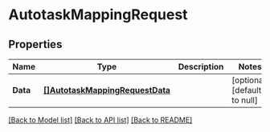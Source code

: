 # AutotaskMappingRequest

## Properties
Name | Type | Description | Notes
------------ | ------------- | ------------- | -------------
**Data** | [**[]AutotaskMappingRequestData**](AutotaskMappingRequest_data.md) |  | [optional] [default to null]

[[Back to Model list]](../README.md#documentation-for-models) [[Back to API list]](../README.md#documentation-for-api-endpoints) [[Back to README]](../README.md)


